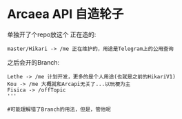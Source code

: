 # Arcaea API 自造轮子

单独开了个repo放这个
正在造的:
``` '''
master/Hikari -> /me 正在维护的，用途是Telegram上的公用查询
```
之后会开的Branch:
``` '''
Lethe -> /me 计划开发，更多的是个人用途(也就是之前的HikariV1)
Kou -> /me 大概就和Arcapi无关了...以玩梗为主
Fisica -> /offTopic 
'''

#可能理解错了Branch的用法，但是，管他呢
```